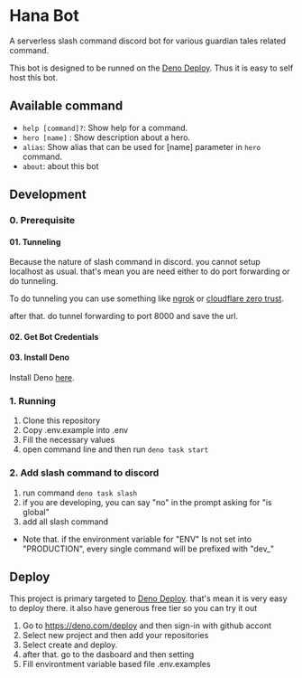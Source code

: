 # Hana Bot

A serverless slash command discord bot for various guardian tales related
command.

This bot is designed to be runned on the [Deno Deploy](https://deno.com/deploy).
Thus it is easy to self host this bot.

## Available command

- `help [command]?`: Show help for a command.
- `hero [name]` : Show description about a hero.
- `alias`: Show alias that can be used for [name] parameter in `hero` command.
- `about`: about this bot

## Development

### 0. Prerequisite

#### 01. Tunneling

Because the nature of slash command in discord. you cannot setup localhost as
usual. that's mean you are need either to do port forwarding or do tunneling.

To do tunneling you can use something like [ngrok](ngrok.com) or
[cloudflare zero trust](https://developers.cloudflare.com/cloudflare-one/).

after that. do tunnel forwarding to port 8000 and save the url.

#### 02. Get Bot Credentials

#### 03. Install Deno

Install Deno [here](https://deno.com/).

### 1. Running

1. Clone this repository
2. Copy .env.example into .env
3. Fill the necessary values
4. open command line and then run `deno task start`

### 2. Add slash command to discord

1. run command `deno task slash`
2. if you are developing, you can say "no" in the prompt asking for "is global"
3. add all slash command

- Note that. if the environment variable for "ENV" Is not set into "PRODUCTION", every single command will be prefixed with "dev\_"

## Deploy

This project is primary targeted to [Deno Deploy](https://deno.com/deploy).
that's mean it is very easy to deploy there. it also have generous free tier so
you can try it out

1. Go to https://deno.com/deploy and then sign-in with github accont
2. Select new project and then add your repositories
3. Select create and deploy.
4. after that. go to the dasboard and then setting
5. Fill environtment variable based file .env.examples
